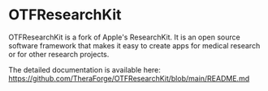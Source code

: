 # OTFResearchKit

OTFResearchKit is a fork of Apple's ResearchKit. It is an open source software framework that makes it easy to create apps for medical research or for other research projects.

The detailed documentation is available here: https://github.com/TheraForge/OTFResearchKit/blob/main/README.md

